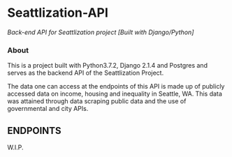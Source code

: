 # Seattlization-API
_Back-end API for Seattlization project [Built with Django/Python]_

### About
This is a project built with Python3.7.2, Django 2.1.4 and Postgres and serves as the backend API of the Seattlization Project. 

The data one can access at the endpoints of this API is made up of publicly accessed data on income, housing and inequality in Seattle, WA.
This data was attained through data scraping public data and the use of governmental and city APIs.

## ENDPOINTS

W.I.P.
